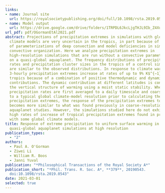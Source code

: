 ```yaml
---
links:
- name: Journal site
  url: https://royalsocietypublishing.org/doi/full/10.1098/rsta.2019.0543?casa_token=G9udQNgtl94AAAAA%3ABe36AT31LTtBR-GXjIxu8GOrUj9c-5NcqP-K5thDoafltkH6U1HcjC2TNoLzL3vMD6CAie_uLqy6hzo
- name: Model output
  url: https://drive.google.com/drive/folders/1TRPDL6JkcLjgTHJL9Ib_Z4XuPyvNVIyY?usp=sharing
url_pdf: pdf/OGormanEtAl2021.pdf
abstract: Projections of precipitation extremes in simulations with global
  climate models are very uncertain in the tropics, in part because of the use
  of parameterizations of deep convection and model deficiencies in simulating
  convective organization. Here we analyze precipitation extremes in
  high-resolution simulations that are run without a convective parameterization
  on a quasi-global aquaplanet. The frequency distributions of precipitation
  rates and precipitation cluster sizes in the tropics of a control simulation
  are similar to the observed distributions. In response to climate warming,
  3-hourly precipitation extremes increase at rates of up to 9% K$^{−1}$ in the
  tropics because of a combination of positive thermodynamic and dynamic
  contributions. The dynamic contribution at different latitudes is connected to
  the vertical structure of warming using a moist static stability. When the
  precipitation rates are first averaged to a daily timescale and coarse-grained
  to a typical global climate-model resolution prior to calculating the
  precipitation extremes, the response of the precipitation extremes to warming
  becomes more similar to what was found previously in coarse-resolution
  aquaplanet studies. However, the simulations studied here do not exhibit the
  high rates of increase of tropical precipitation extremes found in projections
  with some global climate models.
title: Response of extreme precipitation to uniform surface warming in
  quasi-global aquaplanet simulations at high resolution
publication_types:
  - "2"
authors:
  - Paul A. O'Gorman
  - Ziwei Li
  - William R. Boos
  - Janni Yuval
publication: "*Philosophical Transactions of the Royal Society A*"
publication_short: "*Phil. Trans. R. Soc. A*, **379**, 20190543.
  doi:10.1098/rsta.2019.0543"
date: 2021-03-01
selected: true
---
```

